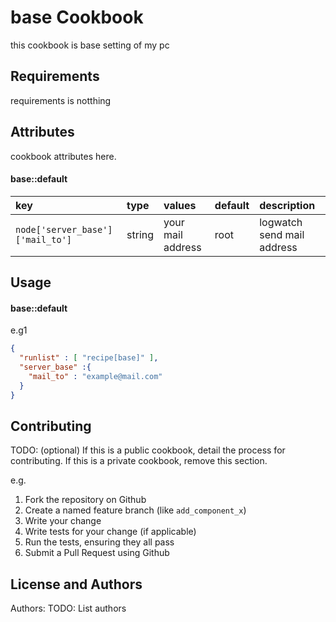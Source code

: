 base Cookbook
=============
this cookbook is base setting of my pc


Requirements
------------
requirements is notthing

Attributes
----------
cookbook attributes here.

#### base::default
key                              | type   | values            | default | description
:--                              |:--     |:--                |:--      |:--
`node['server_base']['mail_to']` | string | your mail address | root    | logwatch send mail address

Usage
-----
#### base::default
e.g1

```json
{
  "runlist" : [ "recipe[base]" ],
  "server_base" :{
    "mail_to" : "example@mail.com"
  }
}
```

Contributing
------------
TODO: (optional) If this is a public cookbook, detail the process for contributing. If this is a private cookbook, remove this section.

e.g.
1. Fork the repository on Github
2. Create a named feature branch (like `add_component_x`)
3. Write your change
4. Write tests for your change (if applicable)
5. Run the tests, ensuring they all pass
6. Submit a Pull Request using Github

License and Authors
-------------------
Authors: TODO: List authors
